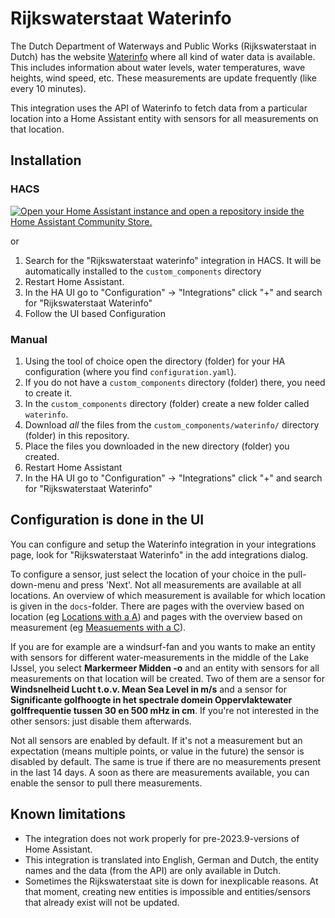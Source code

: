 # Rijkswaterstaat Waterinfo #

The Dutch Department of Waterways and Public Works (Rijkswaterstaat in Dutch) has the website [Waterinfo](https://waterinfo.rws.nl/#/nav/publiek) where all kind of water data is available. This includes information about water levels, water temperatures, wave heights, wind speed, etc.
These measurements are update frequently (like every 10 minutes).

This integration uses the API of Waterinfo to fetch data from a particular location into a Home Assistant entity with sensors for all measurements on that location.

## Installation

### HACS

[![Open your Home Assistant instance and open a repository inside the Home Assistant Community Store.](https://my.home-assistant.io/badges/hacs_repository.svg)](https://my.home-assistant.io/redirect/hacs_repository/?repository=waterinfo&owner=physje)

or

1. Search for the "Rijkswaterstaat waterinfo" integration in HACS. It will be automatically installed to the `custom_components` directory
2. Restart Home Assistant.
3. In the HA UI go to "Configuration" -> "Integrations" click "+" and search for "Rijkswaterstaat Waterinfo"
4. Follow the UI based Configuration

### Manual

1. Using the tool of choice open the directory (folder) for your HA configuration (where you find `configuration.yaml`).
2. If you do not have a `custom_components` directory (folder) there, you need to create it.
3. In the `custom_components` directory (folder) create a new folder called `waterinfo`.
4. Download _all_ the files from the `custom_components/waterinfo/` directory (folder) in this repository.
5. Place the files you downloaded in the new directory (folder) you created.
6. Restart Home Assistant
7. In the HA UI go to "Configuration" -> "Integrations" click "+" and search for "Rijkswaterstaat Waterinfo"

## Configuration is done in the UI

You can configure and setup the Waterinfo integration in your integrations page, look for "Rijkswaterstaat Waterinfo" in the add integrations dialog.

To configure a sensor, just select the location of your choice in the pull-down-menu and press 'Next'. Not all measurements are available at all locations. An overview of which measurement is available for which location is given in the `docs`-folder. There are pages with the overview based on location (eg [Locations with a A](docs/location_A.md)) and pages with the overview based on measurement (eg [Measuements with a C](docs/measurement_C.md)).

If you are for example are a windsurf-fan and you wants to make an entity with sensors for different water-measurements in the middle of the Lake IJssel, you select **Markermeer Midden -o** and an entity with sensors for all measurements on that location will be created. Two of them are a sensor for **Windsnelheid Lucht t.o.v. Mean Sea Level in m/s** and a sensor for **Significante golfhoogte in het spectrale domein Oppervlaktewater golffrequentie tussen 30 en 500 mHz in cm**. If you're not interested in the other sensors: just disable them afterwards.

Not all sensors are enabled by default. If it's not a measurement but an expectation (means multiple points, or value in the future) the sensor is disabled by default. The same is true if there are no measurements present in the last 14 days. A soon as there are measurements available, you can enable the sensor to pull there measurements.

## Known limitations

 - The integration does not work properly for pre-2023.9-versions of Home Assistant.
 - This integration is translated into English, German and Dutch, the entity names and the data (from the API) are only available in Dutch.
 - Sometimes the Rijkswaterstaat site is down for inexplicable reasons. At that moment, creating new entities is impossible and entities/sensors that already exist will not be updated.
